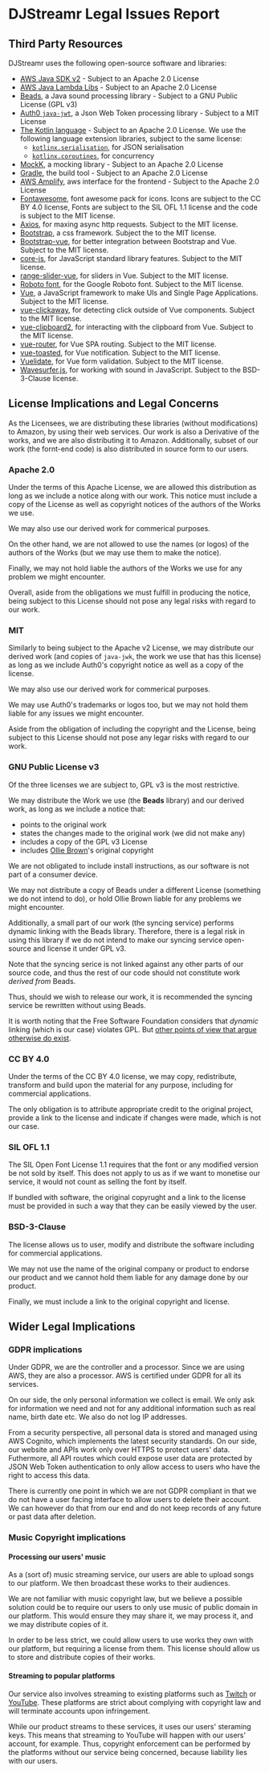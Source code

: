 # DJStreamr Legal Issues Report

## Third Party Resources

DJStreamr uses the following open-source software and libraries:

- [AWS Java SDK v2](https://github.com/aws/aws-sdk-java-v2) - Subject to an
Apache 2.0 License
- [AWS Java Lambda Libs](https://github.com/aws/aws-lambda-java-libs) -
Subject to an Apache 2.0 License
- [Beads](https://github.com/orsjb/beads), a Java sound processing library -
Subject to a GNU Public License (GPL v3)
- [Auth0 `java-jwt`](https://github.com/auth0/java-jwt), a Json Web Token
processing library - Subject to a MIT License
- [The Kotlin language](https://github.com/JetBrains/kotlin) - Subject to an
Apache 2.0 License. We use the following language extension libraries,
subject to the same license:
  - [`kotlinx.serialisation`](https://github.com/Kotlin/kotlinx.serialization),
    for JSON serialisation
  - [`kotlinx.coroutines`](https://github.com/Kotlin/kotlinx.coroutines),
    for concurrency
- [MockK](https://github.com/mockk/mockk), a mocking library - Subject to an Apache 2.0 License
- [Gradle](https://github.com/gradle/gradle), the build tool - Subject to an
Apache 2.0 License
- [AWS Amplify](https://www.npmjs.com/package/aws-amplify), aws interface for
the frontend - Subject to the Apache 2.0 License
- [Fontawesome](https://www.npmjs.com/package/@fortawesome/fontawesome-free),
font awesome pack for icons. Icons are subject to the CC BY 4.0 license,
Fonts are subject to the SIL OFL 1.1 license and the code is subject to the
MIT license.
- [Axios](https://www.npmjs.com/package/axios), for maxing async http
requests. Subject to the MIT license.
- [Bootstrap](https://www.npmjs.com/package/bootstrap), a css framework.
Subject the to the MIT license.
- [Bootstrap-vue](https://www.npmjs.com/package/bootstrap-vue), for better
integration between Bootstrap and Vue. Subject to the MIT license.
- [core-js](https://www.npmjs.com/package/core-js), for JavaScript standard
library features. Subject to the MIT license.
- [range-slider-vue](https://www.npmjs.com/package/range-slider-vue), for
sliders in Vue. Subject to the MIT license.
- [Roboto font](https://www.npmjs.com/package/typeface-roboto), for the
Google Roboto font. Subject to the MIT license.
- [Vue](https://www.npmjs.com/package/vue), a JavaScript framework to make
UIs and Single Page Applications. Subject to the MIT license.
- [vue-clickaway](https://www.npmjs.com/package/vue-clickaway), for detecting
click outside of Vue components. Subject to the MIT license.
- [vue-clipboard2](https://www.npmjs.com/package/vue-clipboard2), for
interacting with the clipboard from Vue. Subject to the MIT license.
- [vue-router](https://www.npmjs.com/package/vue-router), for Vue SPA
routing. Subject to the MIT license.
- [vue-toasted](https://www.npmjs.com/package/vue-toasted), for Vue
notification. Subject to the MIT license.
- [Vuelidate](https://www.npmjs.com/package/vuelidate), for Vue form
validation. Subject to the MIT license.
- [Wavesurfer.js](https://www.npmjs.com/package/wavesurfer.js), for working
with sound in JavaScript. Subject to the BSD-3-Clause license.

## License Implications and Legal Concerns

As the Licensees, we are distributing these libraries (without modifications)
to Amazon, by using their web services. Our work is also a Derivative of the
works, and we are also distributing it to Amazon. Additionally, subset of our
work (the fornt-end code) is also distributed in source form to our users.

### Apache 2.0

Under the terms of this Apache License, we are allowed this distribution as
long as we include a notice along with our work. This notice must include a
copy of the License as well as copyright notices of the authors of the Works
we use.

We may also use our derived work for commerical purposes.

On the other hand, we are not allowed to use the names (or logos) of the
authors of the Works (but we may use them to make the notice).

Finally, we may not hold liable the authors of the Works we use for any
problem we might encounter.

Overall, aside from the obligations we must fulfill in producing the notice,
being subject to this License should not pose any legal risks with regard to
our work.

### MIT

Similarly to being subject to the Apache v2 License, we may distribute our
derived work (and copies of `java-jwk`, the work we use that has this
license) as long as we include Auth0's copyright notice as well as a copy of
the license.

We may also use our derived work for commerical purposes.

We may use Auth0's trademarks or logos too, but we may not hold them liable
for any issues we might encounter.

Aside from the obligation of including the copyright and the License, being
subject to this License should not pose any legar risks with regard to our
work.

### GNU Public License v3

Of the three licenses we are subject to, GPL v3 is the most restrictive.

We may distribute the Work we use (the **Beads** library) and our derived work,
as long as we include a notice that:

   - points to the original work
   - states the changes made to the original work (we did not make any)
   - includes a copy of the GPL v3 License
   - includes [Ollie Brown](https://github.com/orsjb)'s original copyright 
  
We are not obligated to include install instructions, as our software is
not part of a consumer device.

We may not distribute a copy of Beads under a different License (something we
do not intend to do), or hold Ollie Brown liable for any problems we might
encounter.

Additionally, a small part of our work (the syncing service) performs dynamic
linking with the Beads library. Therefore, there is a legal risk in using
this library if we do not intend to make our syncing service open-source and
license it under GPL v3.

Note that the syncing serice is not linked against any other parts of our
source code, and thus the rest of our code should not constitute work _derived
from_ Beads.

Thus, should we wish to release our work, it is recommended the syncing
service be rewritten without using Beads.

It is worth noting that the Free Software Foundation considers that _dynamic_
linking (which is our case) violates GPL. But
[other points of view 
that argue otherwise do exist](https://en.wikipedia.org/wiki/GNU_General_Public_License#Linking_and_derived_works).

### CC BY 4.0

Under the terms of the CC BY 4.0 license, we may copy, redistribute,
transform and build upon the material for any purpose, including for
commercial applications.

The only obligation is to attribute appropriate credit to the original
project, provide a link to the license and indicate if changes were made,
which is not our case.

### SIL OFL 1.1

The SIL Open Font License 1.1 requires that the font or any modified version
be not sold by itself. This does not apply to us as if we want to monetise
our service, it would not count as selling the font by itself.

If bundled with software, the original copyrught and a link to the license
must be provided in such a way that they can be easily viewed by the user.

### BSD-3-Clause

The license allows us to user, modify and distribute the software including
for commercial applications.

We may not use the name of the original company or product to endorse our
product and we cannot hold them liable for any damage done by our product.

Finally, we must include a link to the original copyright and license.

## Wider Legal Implications

### GDPR implications

Under GDPR, we are the controller and a processor. Since we are using AWS,
they are also a processor. AWS is certified under GDPR for all its services.

On our side, the only personal information we collect is email. We only ask
for information we need and not for any additional information such as real
name, birth date etc. We also do not log IP addresses.

From a security perspective, all personal data is stored and managed
using AWS Cognito, which implements the latest security standards. On our
side, our website and APIs work only over HTTPS to protect users' data.
Futhermore, all API routes which could expose user data are protected by JSON
Web Token authentication to only allow access to users who have the right to
access this data.

There is currently one point in which we are not GDPR compliant in that we do
not have a user facing interface to allow users to delete their account. We
can however do that from our end and do not keep records of any future
or past data after deletion.

### Music Copyright implications

#### Processing our users' music

As a (sort of) music streaming service, our users are able to upload songs to
our platform. We then broadcast these works to their audiences.

We are not familiar with music copyright law, but we believe a possible
solution could be to require our users to only use music of public domain in
our platform. This would ensure they may share it, we may process it, and we
may distribute copies of it.

In order to be less strict, we could allow users to use works they own with our platform, but requiring a license from them. This license should allow us to store and distribute copies of their works.

#### Streaming to popular platforms

Our service also involves streaming to existing platforms such as
[Twitch](twitch.tv) or [YouTube](youtube.com). These platforms are strict
about complying with copyright law and will terminate accounts upon
infringement.

While our product streams to these services, it uses our users' steraming
keys. This means that streaming to YouTube will happen with our users'
account, for example. Thus, copyright enforcement can be performed by the
platforms without our service being concerned, because liability lies with
our users.